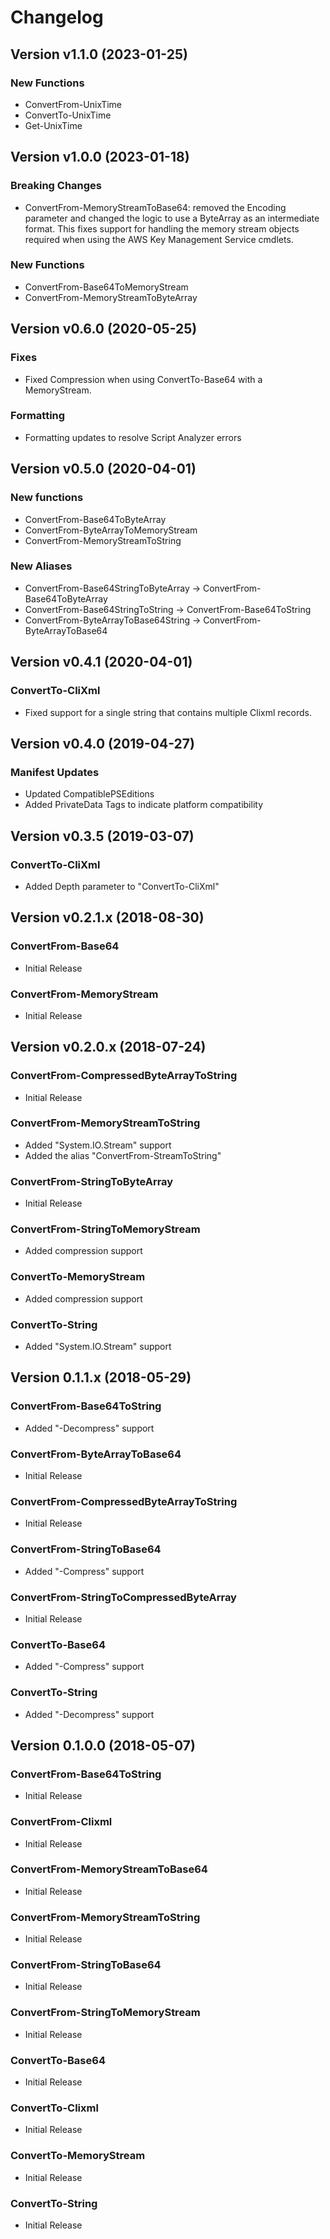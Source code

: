 # Changelog

## Version v1.1.0 (2023-01-25)

### New Functions

* ConvertFrom-UnixTime
* ConvertTo-UnixTime
* Get-UnixTime

## Version v1.0.0 (2023-01-18)

### Breaking Changes

* ConvertFrom-MemoryStreamToBase64: removed the Encoding parameter and changed the logic to use a ByteArray as an
  intermediate format. This fixes support for handling the memory stream objects required when using the AWS Key
  Management Service cmdlets.

### New Functions

* ConvertFrom-Base64ToMemoryStream
* ConvertFrom-MemoryStreamToByteArray

## Version v0.6.0 (2020-05-25)

### Fixes

* Fixed Compression when using ConvertTo-Base64 with a MemoryStream.

### Formatting

* Formatting updates to resolve Script Analyzer errors

## Version v0.5.0 (2020-04-01)

### New functions

* ConvertFrom-Base64ToByteArray
* ConvertFrom-ByteArrayToMemoryStream
* ConvertFrom-MemoryStreamToString

### New Aliases

* ConvertFrom-Base64StringToByteArray -> ConvertFrom-Base64ToByteArray
* ConvertFrom-Base64StringToString -> ConvertFrom-Base64ToString
* ConvertFrom-ByteArrayToBase64String -> ConvertFrom-ByteArrayToBase64

## Version v0.4.1 (2020-04-01)

### ConvertTo-CliXml

* Fixed support for a single string that contains multiple Clixml records.

## Version v0.4.0 (2019-04-27)

### Manifest Updates

* Updated CompatiblePSEditions
* Added PrivateData Tags to indicate platform compatibility

## Version v0.3.5 (2019-03-07)

### ConvertTo-CliXml

* Added Depth parameter to "ConvertTo-CliXml"

## Version v0.2.1.x (2018-08-30)

### ConvertFrom-Base64

* Initial Release

### ConvertFrom-MemoryStream

* Initial Release

## Version v0.2.0.x (2018-07-24)

### ConvertFrom-CompressedByteArrayToString

* Initial Release

### ConvertFrom-MemoryStreamToString

* Added "System.IO.Stream" support
* Added the alias "ConvertFrom-StreamToString"

### ConvertFrom-StringToByteArray

* Initial Release

### ConvertFrom-StringToMemoryStream

* Added compression support

### ConvertTo-MemoryStream

* Added compression support

### ConvertTo-String

* Added "System.IO.Stream" support

## Version 0.1.1.x (2018-05-29)

### ConvertFrom-Base64ToString

* Added "-Decompress" support

### ConvertFrom-ByteArrayToBase64

* Initial Release

### ConvertFrom-CompressedByteArrayToString

* Initial Release

### ConvertFrom-StringToBase64

* Added "-Compress" support

### ConvertFrom-StringToCompressedByteArray

* Initial Release

### ConvertTo-Base64

* Added "-Compress" support

### ConvertTo-String

* Added "-Decompress" support

## Version 0.1.0.0 (2018-05-07)

### ConvertFrom-Base64ToString

* Initial Release

### ConvertFrom-Clixml

* Initial Release

### ConvertFrom-MemoryStreamToBase64

* Initial Release

### ConvertFrom-MemoryStreamToString

* Initial Release

### ConvertFrom-StringToBase64

* Initial Release

### ConvertFrom-StringToMemoryStream

* Initial Release

### ConvertTo-Base64

* Initial Release

### ConvertTo-Clixml

* Initial Release

### ConvertTo-MemoryStream

* Initial Release

### ConvertTo-String

* Initial Release
